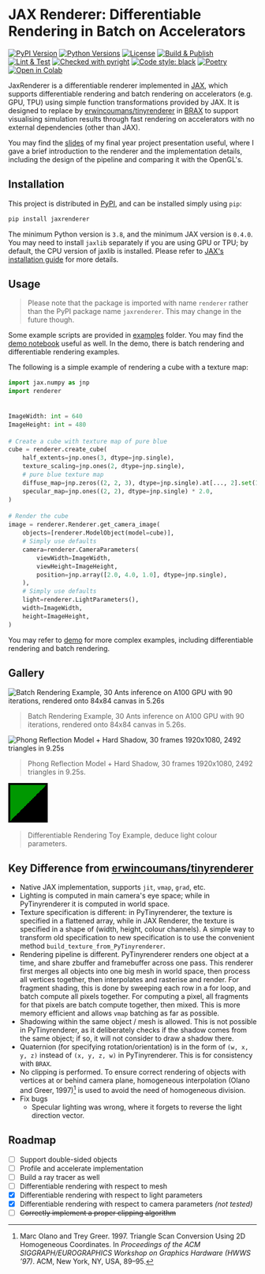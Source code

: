 # JAX Renderer: Differentiable Rendering in Batch on Accelerators

[![PyPI Version](https://img.shields.io/pypi/v/jaxrenderer?logo=pypi)](https://pypi.org/project/jaxrenderer)
[![Python Versions](https://img.shields.io/pypi/pyversions/jaxrenderer?logo=python)](https://pypi.org/project/jaxrenderer)
[![License](https://img.shields.io/github/license/JoeyTeng/jaxrenderer)](https://github.com/JoeyTeng/jaxrenderer/blob/master/LICENSE)
[![Build & Publish](https://github.com/JoeyTeng/jaxrenderer/actions/workflows/pypi.yml/badge.svg)](https://github.com/JoeyTeng/jaxrenderer/actions/workflows/pypi.yml)
[![Lint & Test](https://github.com/JoeyTeng/jaxrenderer/actions/workflows/checks.yml/badge.svg)](https://github.com/JoeyTeng/jaxrenderer/actions/workflows/checks.yml)
[![Checked with pyright](https://microsoft.github.io/pyright/img/pyright_badge.svg)](https://microsoft.github.io/pyright/)
[![Code style: black](https://img.shields.io/badge/code%20style-black-000000.svg)](https://github.com/psf/black)
[![Poetry](https://img.shields.io/endpoint?url=https://python-poetry.org/badge/v0.json&label=packaging)](https://python-poetry.org/)
[![Open in Colab](https://img.shields.io/badge/%7F-Open_demo_in_Colab-blue.svg?logo=googlecolab)](https://colab.research.google.com/github/JoeyTeng/jaxrenderer/blob/master/notebooks/Demo.ipynb)

JaxRenderer is a differentiable renderer implemented in [JAX](https://github.com/google/jax), which supports differentiable rendering and batch rendering on accelerators (e.g. GPU, TPU) using simple function transformations provided by JAX. It is designed to replace by [erwincoumans/tinyrenderer](https://github.com/erwincoumans/tinyrenderer) in [BRAX](https://github.com/google/brax) to support visualising simulation results through fast rendering on accelerators with no external dependencies (other than JAX).

You may find the [slides](https://github.com/JoeyTeng/jaxrenderer/blob/master/docs/final%20presentation%20slides.pdf) of my final year project presentation useful, where I gave a brief introduction to the renderer and the implementation details, including the design of the pipeline and comparing it with the OpenGL's.

## Installation

This project is distributed in [PyPI](https://pypi.org/project/jaxrenderer), and can be installed simply using `pip`:

```bash
pip install jaxrenderer
```

The minimum Python version is `3.8`, and the minimum JAX version is `0.4.0`. You may need to install `jaxlib` separately if you are using GPU or TPU; by default, the CPU version of jaxlib is installed. Please refer to [JAX's installation guide](https://github.com/google/jax#installation) for more details.

## Usage

> Please note that the package is imported with name `renderer` rather than the PyPI package name `jaxrenderer`. This may change in the future though.

Some example scripts are provided in [examples](examples) folder. You may find the [demo notebook](notebooks/Demo.ipynb) useful as well. In the demo, there is batch rendering and differentiable rendering examples.

The following is a simple example of rendering a cube with a texture map:

```python
import jax.numpy as jnp
import renderer


ImageWidth: int = 640
ImageHeight: int = 480

# Create a cube with texture map of pure blue
cube = renderer.create_cube(
    half_extents=jnp.ones(3, dtype=jnp.single),
    texture_scaling=jnp.ones(2, dtype=jnp.single),
    # pure blue texture map
    diffuse_map=jnp.zeros((2, 2, 3), dtype=jnp.single).at[..., 2].set(1),
    specular_map=jnp.ones((2, 2), dtype=jnp.single) * 2.0,
)

# Render the cube
image = renderer.Renderer.get_camera_image(
    objects=[renderer.ModelObject(model=cube)],
    # Simply use defaults
    camera=renderer.CameraParameters(
        viewWidth=ImageWidth,
        viewHeight=ImageHeight,
        position=jnp.array([2.0, 4.0, 1.0], dtype=jnp.single),
    ),
    # Simply use defaults
    light=renderer.LightParameters(),
    width=ImageWidth,
    height=ImageHeight,
)
```

You may refer to [demo](https://colab.research.google.com/github/JoeyTeng/jaxrenderer/blob/master/notebooks/Demo.ipynb) for more complex examples, including differentiable rendering and batch rendering.

## Gallery

![Batch Rendering Example, 30 Ants inference on A100 GPU with 90 iterations, rendered onto 84x84 canvas in 5.26s](docs/assets/84x84%2030ants%2090f%2030fps.gif)
> Batch Rendering Example, 30 Ants inference on A100 GPU with 90 iterations, rendered onto 84x84 canvas in 5.26s.

![Phong Reflection Model + Hard Shadow, 30 frames 1920x1080, 2492 triangles in 9.25s](docs/assets/head.gif)
> Phong Reflection Model + Hard Shadow, 30 frames 1920x1080, 2492 triangles in 9.25s.

![Differentiable Rendering Toy Example, deduce light colour parameters](docs/assets/differentiable%20rendering.gif)
> Differentiable Rendering Toy Example, deduce light colour parameters.

## Key Difference from [erwincoumans/tinyrenderer](https://github.com/erwincoumans/tinyrenderer)

- Native JAX implementation, supports `jit`, `vmap`, `grad`, etc.
- Lighting is computed in main camera's eye space; while in PyTinyrenderer it is computed in world space.
- Texture specification is different: in PyTinyrenderer, the texture is specified in a flattened array, while in JAX Renderer, the texture is specified in a shape of (width, height, colour channels). A simple way to transform old specification to new specification is to use the convenient method `build_texture_from_PyTinyrenderer`.
- Rendering pipeline is different. PyTinyrenderer renders one object at a time, and share zbuffer and framebuffer across one pass. This renderer first merges all objects into one big mesh in world space, then process all vertices together, then interpolates and rasterise and render. For fragment shading, this is done by sweeping each row in a for loop, and batch compute all pixels together. For computing a pixel, all fragments for that pixels are batch compute together, then mixed. This is more memory efficient and allows `vmap` batching as far as possible.
- Shadowing within the same object / mesh is allowed. This is not possible in PyTinyrenderer, as it deliberately checks if the shadow comes from the same object; if so, it will not consider to draw a shadow there.
- Quaternion (for specifying rotation/orientation) is in the form of `(w, x, y, z)` instead of `(x, y, z, w)` in PyTinyrenderer. This is for consistency with `BRAX`.
- No clipping is performed. To ensure correct rendering of objects with vertices at or behind camera plane, homogeneous interpolation (Olano and Greer, 1997)[^1] is used to avoid the need of homogeneous division.
- Fix bugs
  - Specular lighting was wrong, where it forgets to reverse the light direction vector.

[^1]: Marc Olano and Trey Greer. 1997. Triangle Scan Conversion Using 2D Homogeneous Coordinates. In _Proceedings of the ACM SIGGRAPH/EUROGRAPHICS Workshop on Graphics Hardware (HWWS ’97)_. ACM, New York, NY, USA, 89–95.

## Roadmap

- [ ] Support double-sided objects
- [ ] Profile and accelerate implementation
- [ ] Build a ray tracer as well
- [ ] Differentiable rendering with respect to mesh
- [x] Differentiable rendering with respect to light parameters
- [x] Differentiable rendering with respect to camera parameters _(not tested)_
- [ ] <s>Correctly implement a proper clipping algorithm</s>
